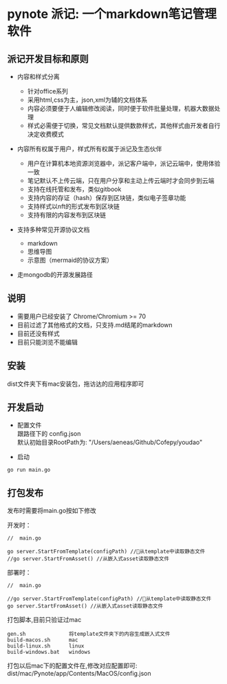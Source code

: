 pynote 派记: 一个markdown笔记管理软件
=================================

## 派记开发目标和原则
- 内容和样式分离
    - 针对office系列
    - 采用html,css为主，json,xml为辅的文档体系
    - 内容必须要便于人编辑修改阅读，同时便于软件批量处理，机器大数据处理
    - 样式必需便于切换，常见文档默认提供数款样式，其他样式由开发者自行决定收费模式

- 内容所有权属于用户，样式所有权属于派记及生态伙伴
    - 用户在计算机本地资源浏览器中，派记客户端中，派记云端中，使用体验一致
    - 笔记默认不上传云端，只在用户分享和主动上传云端时才会同步到云端
    - 支持在线托管和发布，类似gitbook
    - 支持内容的存证（hash）保存到区块链，类似电子签章功能
    - 支持样式以nft的形式发布到区块链
    - 支持有限的内容发布到区块链

- 支持多种常见开源协议文档
    - markdown
    - 思维导图
    - 示意图（mermaid的协议方案）

- 走mongodb的开源发展路径

## 说明
- 需要用户已经安装了 Chrome/Chromium >= 70
- 目前过滤了其他格式的文档，只支持.md结尾的markdown
- 目前还没有样式
- 目前只能浏览不能编辑

## 安装
dist文件夹下有mac安装包，拖访达的应用程序即可

## 开发启动
- 配置文件  
跟路径下的 config.json  
默认初始目录RootPath为: "/Users/aeneas/Github/Cofepy/youdao"  

- 启动
``` shell
go run main.go
```

## 打包发布
发布时需要将main.go按如下修改

开发时： 
``` golang
//  main.go

go server.StartFromTemplate(configPath) //从template中读取静态文件
//go server.StartFromAsset() //从嵌入式asset读取静态文件
```
部署时： 
``` golang
//  main.go

//go server.StartFromTemplate(configPath) //从template中读取静态文件
go server.StartFromAsset() //从嵌入式asset读取静态文件
```

打包脚本,目前只验证过mac
```
gen.sh              将template文件夹下的内容生成嵌入式文件
build-macos.sh      mac
build-linux.sh      linux
build-windows.bat   windows
```

打包以后mac下的配置文件在,修改对应配置即可:  
dist/mac/Pynote/app/Contents/MacOS/config.json  